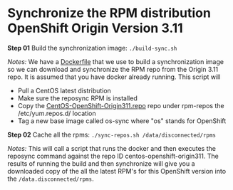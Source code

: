 # Synchronize the RPM distribution OpenShift Origin Version 3.11

**Step 01** Build the synchronization image: `./build-sync.sh`

*Notes:* We have a [Dockerfile](./Dockerfile) that we use to build a synchronization image so we can download and synchronize the RPM repo from the Origin 3.11 repo. It is assumed that you have docker already running. This script will

* Pull a CentOS latest distribution
* Make sure the reposync RPM is installed
* Copy the [CentOS-OpenShift-Origin311.repo](./rpm-repos/CentOS-OpenShift-Origin311.repo) repo under rpm-repos the /etc/yum.repos.d/ location
* Tag a new base image called os-sync where "os" stands for OpenShift

**Step 02** Cache all the rpms: `./sync-repos.sh /data/disconnected/rpms`

*Notes:* This will call a script that runs the docker and then executes the reposync command against the repo ID centos-openshift-origin311. The results of running the build and then synchronize will give you a downloaded copy of the all the latest RPM's for this OpenShift version into the `/data.disconnected/rpms`.
